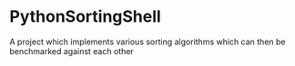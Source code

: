 # PythonSortingShell
A project which implements various sorting algorithms which can then be benchmarked against each other
